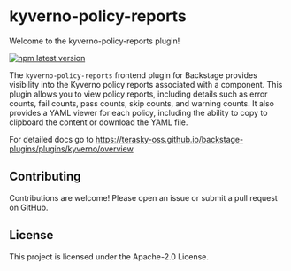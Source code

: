 # kyverno-policy-reports

Welcome to the kyverno-policy-reports plugin!

[![npm latest version](https://img.shields.io/npm/v/@terasky/backstage-plugin-kyverno-policy-reports-frontend/latest.svg)](https://www.npmjs.com/package/@terasky/backstage-plugin-kyverno-policy-reports-frontend)

The `kyverno-policy-reports` frontend plugin for Backstage provides visibility into the Kyverno policy reports associated with a component. This plugin allows you to view policy reports, including details such as error counts, fail counts, pass counts, skip counts, and warning counts. It also provides a YAML viewer for each policy, including the ability to copy to clipboard the content or download the YAML file.

For detailed docs go to https://terasky-oss.github.io/backstage-plugins/plugins/kyverno/overview

## Contributing
Contributions are welcome! Please open an issue or submit a pull request on GitHub.

## License
This project is licensed under the Apache-2.0 License.